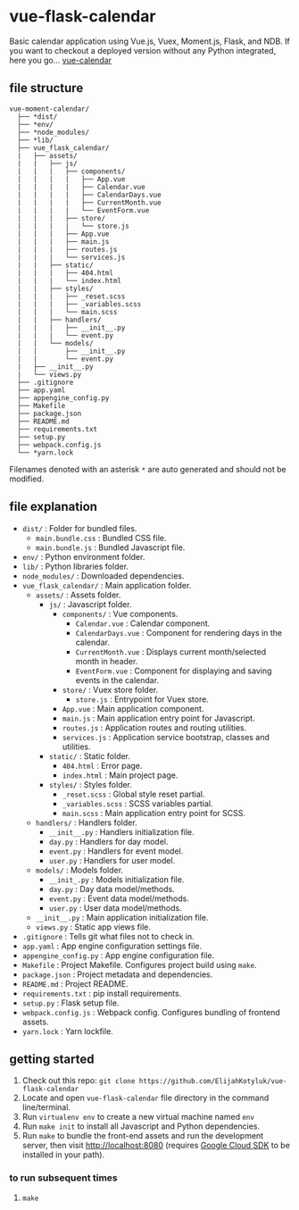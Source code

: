 # vue-flask-calendar

Basic calendar application using Vue.js, Vuex, Moment.js, Flask, and NDB. 
If you want to checkout a deployed version without any Python integrated, here you go...
[vue-calendar](https://github.com/ElijahKotyluk/vue-calendar)


## file structure

```
vue-moment-calendar/
  ├── *dist/
  ├── *env/
  ├── *node_modules/
  ├── *lib/
  ├── vue_flask_calendar/
  |   ├── assets/
  |   |   ├── js/
  |   |   |   ├── components/
  |   |   |   |   ├── App.vue
  |   |   |   |   ├── Calendar.vue
  |   |   |   |   ├── CalendarDays.vue
  |   |   |   |   ├── CurrentMonth.vue
  |   |   |   |   └── EventForm.vue
  |   |   |   ├── store/
  |   |   |   |   └── store.js
  |   |   |   ├── App.vue
  |   |   |   ├── main.js
  |   |   |   ├── routes.js
  |   |   |   └── services.js
  |   |   ├── static/
  |   |   |   ├── 404.html
  |   |   |   └── index.html
  |   |   ├── styles/
  |   |   |   ├── _reset.scss
  |   |   |   ├── _variables.scss
  |   |   |   └── main.scss
  |   |   ├── handlers/
  |   |   |   ├── __init__.py
  |   |   |   └── event.py
  |   |   └── models/
  |   |       ├── __init__.py
  |   |       └── event.py
  |   ├── __init__.py
  |   └── views.py
  ├── .gitignore
  ├── app.yaml
  ├── appengine_config.py
  ├── Makefile
  ├── package.json
  ├── README.md
  ├── requirements.txt
  ├── setup.py
  ├── webpack.config.js
  └── *yarn.lock

```

Filenames denoted with an asterisk `*` are auto generated and should not be modified.

## file explanation

- `dist/` : Folder for bundled files.
  - `main.bundle.css` : Bundled CSS file.
  - `main.bundle.js` : Bundled Javascript file.
- `env/` : Python environment folder.
- `lib/` : Python libraries folder.
- `node_modules/` : Downloaded dependencies.
- `vue_flask_calendar/` : Main application folder.
  - `assets/` : Assets folder.
    - `js/` : Javascript folder.
      - `components/` : Vue components.
        - `Calendar.vue` : Calendar component.
        - `CalendarDays.vue` : Component for rendering days in the calendar.
        - `CurrentMonth.vue` : Displays current month/selected month in header.
        - `EventForm.vue` : Component for displaying and saving events in the calendar.
      - `store/` : Vuex store folder.
        - `store.js` : Entrypoint for Vuex store.
      - `App.vue` : Main application component.
      - `main.js` : Main application entry point for Javascript.
      - `routes.js` : Application routes and routing utilities.
      - `services.js` : Application service bootstrap, classes and utilities.
    - `static/` : Static folder.
      - `404.html` : Error page.
      - `index.html` : Main project page.
    - `styles/` : Styles folder.
      - `_reset.scss` : Global style reset partial.
      - `_variables.scss` : SCSS variables partial.
      - `main.scss` : Main application entry point for SCSS.
  - `handlers/` : Handlers folder.
    - `__init__.py` : Handlers initialization file.
    - `day.py` : Handlers for day model.
    - `event.py` : Handlers for event model.
    - `user.py` : Handlers for user model.
  - `models/` : Models folder.
    - `__init_.py` : Models initialization file.
    - `day.py` : Day data model/methods.
    - `event.py` : Event data model/methods.
    - `user.py` : User data model/methods.
  - `__init__.py` : Main application initialization file.
  - `views.py` : Static app views file.
- `.gitignore` : Tells git what files not to check in.
- `app.yaml` : App engine configuration settings file.
- `appengine_config.py` : App engine configuration file.
- `Makefile` : Project Makefile. Configures project build using `make`.
- `package.json` : Project metadata and dependencies.
- `README.md` : Project README.
- `requirements.txt` : pip install requirements.
- `setup.py` : Flask setup file.
- `webpack.config.js` : Webpack config. Configures bundling of frontend assets.
- `yarn.lock` : Yarn lockfile.

## getting started

1. Check out this repo: `git clone https://github.com/ElijahKotyluk/vue-flask-calendar`
2. Locate and open `vue-flask-calendar` file directory in the command line/terminal.
3. Run `virtualenv env` to create a new virtual machine named `env`
4. Run `make init` to install all Javascript and Python dependencies.
5. Run `make` to bundle the front-end assets and run the development server, then visit [http://localhost:8080](http://localhost:8080) (requires [Google Cloud SDK](https://cloud.google.com/sdk/docs/) to be installed in your path).

### to run subsequent times

1. `make`
